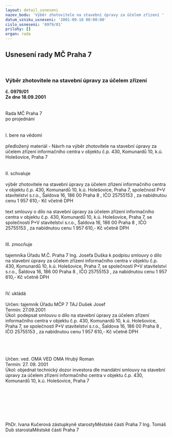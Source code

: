 ```yaml
---
layout: detail_usneseni
nazev_bodu: 'Výběr zhotovitele na stavební úpravy za účelem zřízení '
datum_vzniku_usneseni: '2001-09-18 00:00:00'
cislo_usneseni: '0979/01'
prilohy: []
organ: rada
---
```

<div id="ucUsn_pList" class="usn">
	<span><h2>Usnesení rady MČ Praha 7 </h2>
<br></span><div class="standBody">
<span><h3>Výběr zhotovitele na stavební úpravy za účelem zřízení </h3></span><div class="center">
		<strong>č. 0979/01</strong><br>
	</div>
<div class="center">
		<strong>Ze dne 18.09.2001</strong><br><br>
	</div>
<br>Rada MČ Praha 7<br>po projednání<br><br><br>I.	bere na vědomí<br><br> předložený materiál - Návrh na výběr zhotovitele na stavební úpravy za účelem zřízení informačního centra v objektu č.p. 430, Komunardů 10, k.ú. Holešovice, Praha 7 <br><br><br>II.	schvaluje <br><br>výběr zhotovitele na stavební úpravy za účelem zřízení informačního centra v objektu č.p. 430, Komunardů 10, k.ú. Holešovice, Praha 7, společnost P+V stavitelství s.r.o., Šaldova 16, 186 00 Praha 8 , IČO 25755153 , za nabídnutou cenu  1 957 610,- Kč včetně DPH<br><br>text smlouvy o dílo na stavební úpravy za účelem zřízení informačního centra v objektu č.p. 430, Komunardů 10, k.ú. Holešovice, Praha 7, se společností P+V stavitelství s.r.o., Šaldova 16, 186 00 Praha 8 , IČO 25755153 , za nabídnutou cenu  1 957 610,- Kč včetně DPH<br><br><br>III.	zmocňuje <br><br>tajemníka Úřadu M.Č. Praha 7 Ing. Josefa Duška k podpisu smlouvy o dílo na stavební úpravy za účelem zřízení informačního centra v objektu č.p. 430, Komunardů 10, k.ú. Holešovice, Praha 7, se společností P+V stavitelství s.r.o., Šaldova 16, 186 00 Praha 8 , IČO 25755153 , za nabídnutou cenu   1 957 610,- Kč včetně DPH<br><br><br>IV.	ukládá<br><br> Určen:	tajemník Úřadu MČP 7	TAJ Dušek Josef<br>Termín: 27.09.2001<br>Úkol:	podepsat smlouvu o dílo na stavební úpravy za účelem zřízení informačního centra v objektu č.p. 430, Komunardů 10, k.ú. Holešovice, Praha 7, se společností P+V stavitelství s.r.o., Šaldova 16, 186 00 Praha 8 , IČO 25755153 , za nabídnutou cenu   1 957 610,- Kč včetně DPH<br>  <br><br><br><br> Určen:	ved. OMA	VED OMA Hrubý Roman<br>Termín: 27. 09. 2001<br>Úkol:	objednat technický dozor investora dle mandátní smlouvy na stavební úpravy za účelem zřízení informačního centra v objektu č.p. 430, Komunardů 10, k.ú. Holešovice, Praha 7<br> <br><br><br> <br><br> <br> 	<br>PhDr. Ivana Kučerová zástupkyně starostyMěstské části Praha 7	Ing. Tomáš Dub starostaMěstské části Praha 7<br>	<br><br>
</div>
</div>